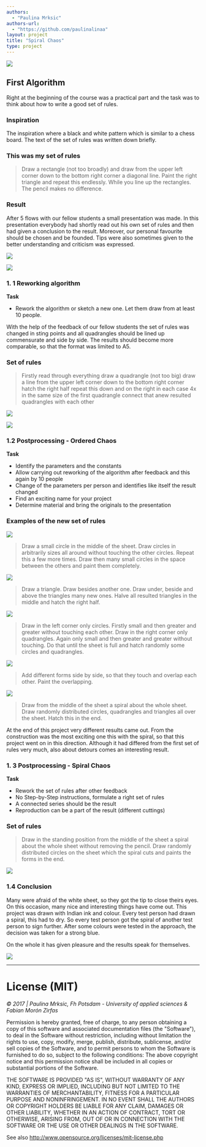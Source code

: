 ```yaml
--- 
authors: 
  - "Paulina Mrksic"
authors-url: 
  - "https://github.com/paulinalinaa"
layout: project
title: "Spiral Chaos"
type: project
---
```


![](./splash.png)  



## First Algorithm
Right at the beginning of the course was a practical part and the task was to think about how to write a good set of rules.

### Inspiration

The inspiration where a black and white pattern which is similar to a chess board. The text of the set of rules was written down briefly.

### This was my set of rules

>Draw a rectangle (not too broadly) and draw from the upper left corner down to the bottom right corner a diagonal line. Paint the right triangle and repeat this endlessly. While you line up the rectangles. The pencil makes no difference.

### Result

After 5 flows with our fellow students a small presentation was made. In this presentation everybody had shortly read out his own set of rules and then had given a conclusion to the result. Moreover, our personal favourite should be chosen and be founded. Tips were also sometimes given to the better understanding and criticism was expressed.

![](./assets/images/1ergebnis.png)  

![](./assets/images/1ergebnis2.png)  

### 1. 1 Reworking algorithm 

**Task**
- Rework the algorithm or sketch a new one. Let them draw from at least 10 people.

With the help of the feedback of our fellow students the set of rules was changed in sting points and all quadrangles should be lined up commensurate and side by side. The results should become more comparable, so that the format was limited to A5.

### Set of rules

>Firstly read through everything
>draw a quadrangle (not too big)
>draw a line from the upper left corner down to the bottom right corner
>hatch the right half
>repeat this down and on the right in each case 4x in the same size of the first quadrangle
>connect that anew resulted quadrangles with each other

![](./assets/images/2ergebnis.png)  

![](./assets/images/2ergebnis2.png)  

### 1.2 Postprocessing - Ordered Chaos
**Task**
- Identify the parameters and the constants
- Allow carrying out reworking of the algorithm after feedback and this again by 10 people
- Change of the parameters per person and identifies like itself the result changed
- Find an exciting name for your project
- Determine material and bring the originals to the presentation

### Examples of the new set of rules

![](./assets/images/3circles.png)  


>Draw a small circle in the middle of the sheet. Draw circles in arbitrarily sizes all around without touching the other circles. Repeat this a few more times. Draw then many small circles in the space between the others and paint them completely.

![](./assets/images/4triangle.png)  


>Draw a triangle. Draw besides another one. Draw under, beside and above the triangles many new ones. Halve all resulted triangles in the middle and hatch the right half.

![](./assets/images/6circle-sqaure.png)  


>Draw in the left corner only circles. Firstly small and then greater and greater without touching each other. Draw in the right corner only quadrangles. Again only small and then greater and greater without touching. Do that until the sheet is full and hatch randomly some circles and quadrangles. 

![](./assets/images/7mixed-forms.png)  


>Add different forms side by side, so that they touch and overlap each other. Paint the overlapping.

![](./assets/images/5spiral.png)  


>Draw from the middle of the sheet a spiral about the whole sheet. Draw randomly distributed circles, quadrangles and triangles all over the sheet. Hatch this in the end. 

At the end of this project very different results came out. From the construction was the most exciting one this with the spiral, so that this project went on in this direction. Although it had differed from the first set of rules very much, also about detours comes an interesting result.

### 1. 3 Postprocessing - Spiral Chaos  

**Task**
- Rework the set of rules after other feedback
- No Step-by-Step instructions, formulate a right set of rules
- A connected series should be the result
- Reproduction can be a part of the result (different cuttings)

### Set of rules

>Draw in the standing position from the middle of the sheet a spiral about the whole sheet without removing the pencil. Draw randomly distributed circles on the sheet which the spiral cuts and paints the forms in the end.

![](./assets/images/8result.png)  



### 1.4 Conclusion

Many were afraid of the white sheet, so they got the tip to close theirs eyes. On this occasion, many nice and interesting things have come out. 
This project was drawn with Indian ink and colour. Every test person had drawn a spiral, this had to dry. So every test person got the spiral of another test person to sign further.
After some colours were tested in the approach, the decision was taken for a strong blue. 

On the whole it has given pleasure and the results speak for themselves.

![](./assets/images/9favourite.png)  


---

# License (MIT)

*© 2017 | Paulina Mrksic, Fh Potsdam - University of applied sciences & Fabian Morón Zirfas*

Permission is hereby granted, free of charge, to any person obtaining a copy of this software and associated documentation files (the "Software"), to deal in the Software without restriction, including without limitation the rights to use, copy, modify, merge, publish, distribute, sublicense, and/or sell copies of the Software, and to permit persons to whom the Software is furnished to do so, subject to the following conditions: The above copyright notice and this permission notice shall be included in all copies or substantial portions of the Software.

THE SOFTWARE IS PROVIDED "AS IS", WITHOUT WARRANTY OF ANY KIND, EXPRESS OR IMPLIED, INCLUDING BUT NOT LIMITED TO THE WARRANTIES OF MERCHANTABILITY, FITNESS FOR A PARTICULAR PURPOSE AND NONINFRINGEMENT. IN NO EVENT SHALL THE AUTHORS OR COPYRIGHT HOLDERS BE LIABLE FOR ANY CLAIM, DAMAGES OR OTHER LIABILITY, WHETHER IN AN ACTION OF CONTRACT, TORT OR OTHERWISE, ARISING FROM, OUT OF OR IN CONNECTION WITH THE SOFTWARE OR THE USE OR OTHER DEALINGS IN THE SOFTWARE.

See also http://www.opensource.org/licenses/mit-license.php

